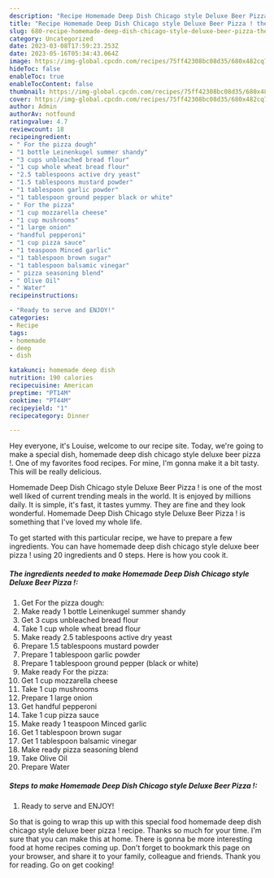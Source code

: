 ```yaml
---
description: "Recipe Homemade Deep Dish Chicago style Deluxe Beer Pizza ! the Delicious}"
title: "Recipe Homemade Deep Dish Chicago style Deluxe Beer Pizza ! the Delicious}"
slug: 680-recipe-homemade-deep-dish-chicago-style-deluxe-beer-pizza-the-delicious
category: Uncategorized
date: 2023-03-08T17:59:23.253Z
date: 2023-05-16T05:34:43.064Z
image: https://img-global.cpcdn.com/recipes/75ff42308bc08d35/680x482cq70/homemade-deep-dish-chicago-style-deluxe-beer-pizza-recipe-main-photo.jpg
hideToc: false
enableToc: true
enableTocContent: false
thumbnail: https://img-global.cpcdn.com/recipes/75ff42308bc08d35/680x482cq70/homemade-deep-dish-chicago-style-deluxe-beer-pizza-recipe-main-photo.jpg
cover: https://img-global.cpcdn.com/recipes/75ff42308bc08d35/680x482cq70/homemade-deep-dish-chicago-style-deluxe-beer-pizza-recipe-main-photo.jpg
author: Admin
authorAv: notfound
ratingvalue: 4.7
reviewcount: 18
recipeingredient:
- " For the pizza dough"
- "1 bottle Leinenkugel summer shandy"
- "3 cups unbleached bread flour"
- "1 cup whole wheat bread flour"
- "2.5 tablespoons active dry yeast"
- "1.5 tablespoons mustard powder"
- "1 tablespoon garlic powder"
- "1 tablespoon ground pepper black or white"
- " For the pizza"
- "1 cup mozzarella cheese"
- "1 cup mushrooms"
- "1 large onion"
- "handful pepperoni"
- "1 cup pizza sauce"
- "1 teaspoon Minced garlic"
- "1 tablespoon brown sugar"
- "1 tablespoon balsamic vinegar"
- " pizza seasoning blend"
- " Olive Oil"
- " Water"
recipeinstructions:

- "Ready to serve and ENJOY!"
categories:
- Recipe
tags:
- homemade
- deep
- dish

katakunci: homemade deep dish 
nutrition: 190 calories
recipecuisine: American
preptime: "PT14M"
cooktime: "PT44M"
recipeyield: "1"
recipecategory: Dinner

---
```



Hey everyone, it's Louise, welcome to our recipe site. Today, we're going to make a special dish, homemade deep dish chicago style deluxe beer pizza !. One of my favorites food recipes. For mine, I'm gonna make it a bit tasty. This will be really delicious.

Homemade Deep Dish Chicago style Deluxe Beer Pizza ! is one of the most well liked of current trending meals in the world. It is enjoyed by millions daily. It is simple, it's fast, it tastes yummy. They are fine and they look wonderful. Homemade Deep Dish Chicago style Deluxe Beer Pizza ! is something that I've loved my whole life.




To get started with this particular recipe, we have to prepare a few ingredients. You can have homemade deep dish chicago style deluxe beer pizza ! using 20 ingredients and 0 steps. Here is how you cook it.

<!--inarticleads1-->

##### The ingredients needed to make Homemade Deep Dish Chicago style Deluxe Beer Pizza !:

1. Get  For the pizza dough:
1. Make ready 1 bottle Leinenkugel summer shandy
1. Get 3 cups unbleached bread flour
1. Take 1 cup whole wheat bread flour
1. Make ready 2.5 tablespoons active dry yeast
1. Prepare 1.5 tablespoons mustard powder
1. Prepare 1 tablespoon garlic powder
1. Prepare 1 tablespoon ground pepper (black or white)
1. Make ready  For the pizza:
1. Get 1 cup mozzarella cheese
1. Take 1 cup mushrooms
1. Prepare 1 large onion
1. Get handful pepperoni
1. Take 1 cup pizza sauce
1. Make ready 1 teaspoon Minced garlic
1. Get 1 tablespoon brown sugar
1. Get 1 tablespoon balsamic vinegar
1. Make ready  pizza seasoning blend
1. Take  Olive Oil
1. Prepare  Water




<!--inarticleads2-->

##### Steps to make Homemade Deep Dish Chicago style Deluxe Beer Pizza !:


1. Ready to serve and ENJOY!



So that is going to wrap this up with this special food homemade deep dish chicago style deluxe beer pizza ! recipe. Thanks so much for your time. I'm sure that you can make this at home. There is gonna be more interesting food at home recipes coming up. Don't forget to bookmark this page on your browser, and share it to your family, colleague and friends. Thank you for reading. Go on get cooking!
